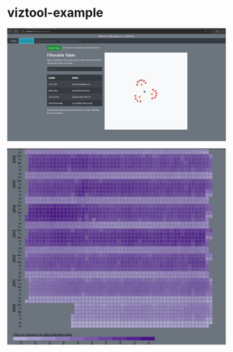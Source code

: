 # viztool-example

![Data-Import-Page-Screenshot](https://github.com/jasonifier/viztool-example/blob/main/pictures/README_dataimport.jpg?raw=true)

![Calendar-Page-Screenshot](https://github.com/jasonifier/viztool-example/blob/main/pictures/calendar_chart.jpg?raw=true)
